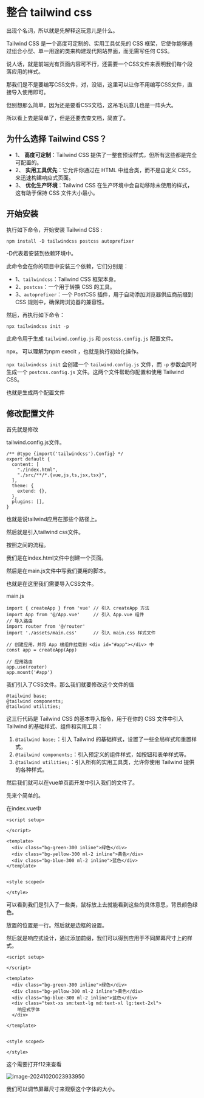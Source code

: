 # 整合 tailwind css

出现个名词，所以就是先解释这玩意儿是什么。

Tailwind CSS 是一个高度可定制的、实用工具优先的 CSS 框架，它使你能够通过组合小型、单一用途的类来构建现代网站界面，而无需写任何 CSS。

说人话，就是前端光有页面内容可不行，还需要一个CSS文件来表明我们每个段落应用的样式。

那我们是不是要编写CSS文件，对，没错，这里可以让你不用编写CSS文件，直接导入使用即可。

但别想那么简单，因为还是要看CSS文档，这吊毛玩意儿也是一阵头大。

所以看上去是简单了，但是还要去查文档，简直了。

## 为什么选择 Tailwind CSS？

- 1、 **高度可定制**：Tailwind CSS 提供了一整套预设样式，但所有这些都是完全可配置的。
- 2、 **实用工具优先**：它允许你通过在 HTML 中组合类，而不是自定义 CSS，来迅速构建响应式页面。
- 3、 **优化生产环境**：Tailwind CSS 在生产环境中会自动移除未使用的样式，这有助于保持 CSS 文件大小最小。

## 开始安装

执行如下命令，开始安装 Tailwind CSS :

```undefined
npm install -D tailwindcss postcss autoprefixer
```

-D代表着安装到依赖环境中。

此命令会在你的项目中安装三个依赖，它们分别是：

- 1、`tailwindcss`：Tailwind CSS 框架本身。
- 2、`postcss`：一个用于转换 CSS 的工具。
- 3、`autoprefixer`：一个 PostCSS 插件，用于自动添加浏览器供应商前缀到 CSS 规则中，确保跨浏览器的兼容性。

然后，再执行如下命令：

```csharp
npx tailwindcss init -p
```

此命令用于生成 `tailwind.config.js` 和 `postcss.config.js` 配置文件。

npx。 可以理解为npm execit ，也就是执行初始化操作。

`npx tailwindcss init` 会创建一个 `tailwind.config.js` 文件，而 `-p` 参数会同时生成一个 `postcss.config.js` 文件。这两个文件帮助你配置和使用 Tailwind CSS。

也就是生成两个配置文件

## 修改配置文件

首先就是修改

tailwind.config.js文件。

```
/** @type {import('tailwindcss').Config} */
export default {
  content: [
    "./index.html",
    "./src/**/*.{vue,js,ts,jsx,tsx}",
  ],
  theme: {
    extend: {},
  },
  plugins: [],
}
```

也就是说tailwind应用在那些个路径上。

然后就是引入tailwind css文件。

按照之间的流程。

我们是在index.html文件中创建一个页面。

然后是在main.js文件中写我们要用的脚本。

也就是在这里我们需要导入CSS文件。

main.js

```
import { createApp } from 'vue' // 引入 createApp 方法
import App from '@/App.vue'     // 引入 App.vue 组件
// 导入路由
import router from '@/router'
import './assets/main.css'      // 引入 main.css 样式文件

// 创建应用，并将 App 根组件挂载到 <div id="#app"></div> 中
const app = createApp(App)

// 应用路由
app.use(router)
app.mount('#app')
```

我们引入了CSS文件。那么我们就要修改这个文件的值

```
@tailwind base;
@tailwind components;
@tailwind utilities;
```

这三行代码是 Tailwind CSS 的基本导入指令，用于在你的 CSS 文件中引入 Tailwind 的基础样式、组件和实用工具：

1. `@tailwind base;`：引入 Tailwind 的基础样式，设置了一些全局样式和重置样式。
2. `@tailwind components;`：引入预定义的组件样式，如按钮和表单样式等。
3. `@tailwind utilities;`：引入所有的实用工具类，允许你使用 Tailwind 提供的各种样式。

然后我们就可以在vue单页面开发中引入我们的文件了。

先来个简单的。

在index.vue中

```
<script setup>

</script>

<template>
  <div class="bg-green-300 inline">绿色</div>
  <div class="bg-yellow-300 ml-2 inline">黄色</div>
  <div class="bg-blue-300 ml-2 inline">蓝色</div>
</template>


<style scoped>

</style>
```

可以看到我们是引入了一些类，鼠标放上去就能看到这些的具体意思，背景颜色绿色。

放置的位置是一行。然后就是边框的设置。



然后就是响应式设计，通过添加前缀，我们可以得到应用于不同屏幕尺寸上的样式。

```
<script setup>

</script>

<template>
  <div class="bg-green-300 inline">绿色</div>
  <div class="bg-yellow-300 ml-2 inline">黄色</div>
  <div class="bg-blue-300 ml-2 inline">蓝色</div>
  <div class="text-xs sm:text-lg md:text-xl lg:text-2xl">
    响应式字体
  </div>

</template>


<style scoped>

</style>
```

这个需要打开f12来查看

![image-20241020023933950](https://cdn.jsdelivr.net/gh/Mirror18/imgage@main//202410200239563.png)

我们可以调节屏幕尺寸来观察这个字体的大小。